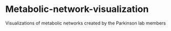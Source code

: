 # Metabolic-network-visualization
Visualizations of metabolic networks created by the Parkinson lab members
